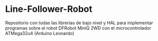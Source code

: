 # Line-Follower-Robot
Repositorio con todas las librerías de bajo nivel y HAL para implementar programas sobre el robot DFRobot MiniQ 2WD con el microcontrolador ATMega32u4 (Arduino Leonardo)
